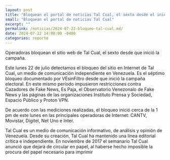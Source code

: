 ```yaml
---
layout: post
title: "Bloquean el portal de noticias Tal Cual, el sexto desde el inicio de la campaña"
small: "Bloquean el portal de noticias Tal Cual"
excerpt: ""
permalink: /noticias/2024-07-22-bloqueo-tal-cual.md/
date: 2024-07-22 14:00:00 -0400
categories: reporte
---
```

Operadoras bloquean el sitio web de Tal Cual, el sexto desde que inició la campaña.

Este lunes 22 de julio detectamos el bloqueo del sitio en Internet de Tal Cual, un medio de comunicación independiente en Venezuela. Es el séptimo bloqueo documentado por VEsinFiltro desde que inició la campaña electoral. En este mismo período impusieron restricciones contra Cazadores de Fake News, Es Paja, el Observatorio Venezonalo de Fake News y las páginas de las organizaciones Instituto Prensa y Sociedad, Espacio Público y Proton VPN. 

De acuerdo con las mediciones realizadas, el bloqueo inició cerca de la 1 pm de este lunes en las principales operadoras de Internet: CANTV, Movistar, Digitel, Net Uno e Inter.

Tal Cual es un medio de comunicación informativo, de análisis y opinión de Venezuela. Desde su creación, Tal Cual ha mantenido una línea editorial crítica e independiente. En noviembre de 2017 el semanario Tal Cual anunció que dejará de circular en papel, al haberse hecho imposible la procura del papel necesario para imprimir
